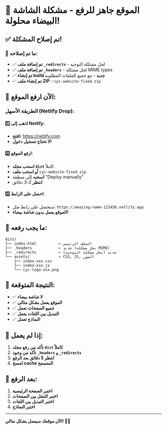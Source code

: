 # 🎉 الموقع جاهز للرفع - مشكلة الشاشة البيضاء محلولة!

## ✅ **تم إصلاح المشكلة!**

### 🔧 **ما تم إصلاحه:**
- ✅ **تم إضافة ملف `_redirects`** - لحل مشكلة التوجيه
- ✅ **تم إضافة ملف `_headers`** - لحل مشكلة MIME types
- ✅ **تم إنشاء build جديد** - مع جميع الملفات المطلوبة
- ✅ **تم إنشاء ملف ZIP** - `cyc-website-fixed.zip`

## 🚀 **الآن ارفع الموقع:**

### **الطريقة الأسهل (Netlify Drop):**

#### **1️⃣ اذهب إلى Netlify:**
- **افتح:** https://netlify.com
- **لا تحتاج تسجيل دخول!**

#### **2️⃣ ارفع الموقع:**
- **اسحب مجلد `dist`** كاملاً
- **أو اسحب ملف** `cyc-website-fixed.zip`
- **اسحبه** إلى منطقة "Deploy manually"
- **انتظر** 2-3 دقائق

#### **3️⃣ احصل على الرابط:**
- ستحصل على رابط مثل: `https://amazing-name-123456.netlify.app`
- **الموقع يعمل بدون شاشة بيضاء!**

## 📁 **ما يجب رفعه:**
```
dist/
├── index.html          ← الملف الرئيسي
├── _headers            ← جديد (يحل مشكلة MIME)
├── _redirects          ← جديد (يحل مشكلة التوجيه)
└── assets/             ← CSS, JS, الصور
    ├── index-xxx.css
    ├── index-xxx.js
    └── cyc-logo-xxx.png
```

## 🎯 **النتيجة المتوقعة:**
- ✅ **لا شاشة بيضاء**
- ✅ **الموقع يعمل بشكل مثالي**
- ✅ **جميع الصفحات تعمل**
- ✅ **التبديل بين اللغات يعمل**
- ✅ **النماذج تعمل**

## 🔄 **إذا لم يعمل:**
1. **تأكد من رفع مجلد `dist` كاملاً**
2. **تأكد من وجود `_headers` و `_redirects`**
3. **انتظر 5 دقائق بعد الرفع**
4. **امسح cache المتصفح**

## 🎉 **بعد الرفع:**
1. **اختبر الصفحة الرئيسية**
2. **اختبر التنقل بين الصفحات**
3. **اختبر التبديل بين اللغات**
4. **اختبر النماذج**

---
**الآن موقعك سيعمل بشكل مثالي! 🚀✨**








